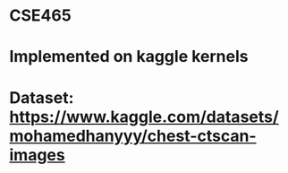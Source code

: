 # CSE465
# Implemented on kaggle kernels
# Dataset: https://www.kaggle.com/datasets/mohamedhanyyy/chest-ctscan-images
